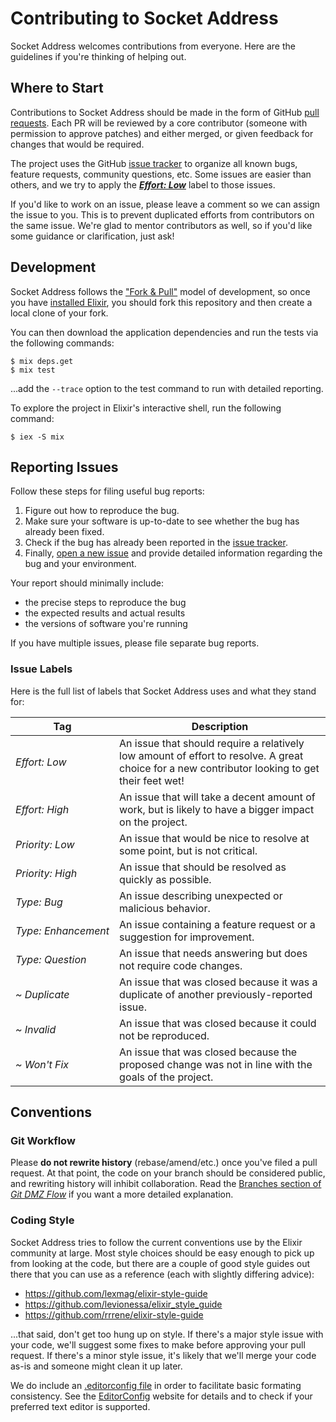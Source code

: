 Contributing to Socket Address
==============================

Socket Address welcomes contributions from everyone. Here are the guidelines if
you're thinking of helping out.

Where to Start
--------------

Contributions to Socket Address should be made in the form of GitHub [pull
requests][]. Each PR will be reviewed by a core contributor (someone with
permission to approve patches) and either merged, or given feedback for changes
that would be required.

The project uses the GitHub [issue tracker][] to organize all known bugs,
feature requests, community questions, etc. Some issues are easier than others,
and we try to apply the [_**Effort: Low**_][effort-low] label to those issues.

If you'd like to work on an issue, please leave a comment so we can assign the
issue to you. This is to prevent duplicated efforts from contributors on the
same issue. We're glad to mentor contributors as well, so if you'd like some
guidance or clarification, just ask!

[pull requests]: https://help.github.com/articles/using-pull-requests/
[issue tracker]: https://github.com/elasticdog/socket_address/issues
[effort-low]: https://github.com/elasticdog/socket_address/labels/Effort%3A%20Low

Development
-----------

Socket Address follows the ["Fork & Pull"][] model of development, so once you
have [installed Elixir][], you should fork this repository and then create
a local clone of your fork.

You can then download the application dependencies and run the tests via the
following commands:

    $ mix deps.get
    $ mix test

...add the `--trace` option to the test command to run with detailed reporting.

To explore the project in Elixir's interactive shell, run the following
command:

    $ iex -S mix

["Fork & Pull"]: https://help.github.com/articles/fork-a-repo/
[installed Elixir]: http://elixir-lang.org/install.html

Reporting Issues
----------------

Follow these steps for filing useful bug reports:

1. Figure out how to reproduce the bug.
2. Make sure your software is up-to-date to see whether the bug has already
   been fixed.
3. Check if the bug has already been reported in the [issue tracker][].
4. Finally, [open a new issue][] and provide detailed information regarding the bug and your
   environment.

Your report should minimally include:

  * the precise steps to reproduce the bug
  * the expected results and actual results
  * the versions of software you're running

If you have multiple issues, please file separate bug reports.

[open a new issue]: https://github.com/elasticdog/socket_address/issues/new

### Issue Labels

Here is the full list of labels that Socket Address uses and what they stand
for:

| Tag | Description |
| --- | ----------- |
| _Effort: Low_ | An issue that should require a relatively low amount of effort to resolve. A great choice for a new contributor looking to get their feet wet! |
| _Effort: High_ | An issue that will take a decent amount of work, but is likely to have a bigger impact on the project. |
| _Priority: Low_ | An issue that would be nice to resolve at some point, but is not critical. |
| _Priority: High_ |  An issue that should be resolved as quickly as possible. |
| _Type: Bug_ | An issue describing unexpected or malicious behavior. |
| _Type:&nbsp;Enhancement_ | An issue containing a feature request or a suggestion for improvement. |
| _Type: Question_ | An issue that needs answering but does not require code changes. |
| _~ Duplicate_ | An issue that was closed because it was a duplicate of another previously-reported issue. |
| _~ Invalid_ | An issue that was closed because it could not be reproduced. |
| _~ Won't Fix_ | An issue that was closed because the proposed change was not in line with the goals of the project. |

Conventions
-----------

### Git Workflow

Please **do not rewrite history** (rebase/amend/etc.) once you've filed a pull
request. At that point, the code on your branch should be considered public,
and rewriting history will inhibit collaboration. Read the [Branches section
of _Git DMZ Flow_][no-rebase] if you want a more detailed explanation.

[no-rebase]: https://gist.github.com/djspiewak/9f2f91085607a4859a66#branches

### Coding Style

Socket Address tries to follow the current conventions use by the Elixir
community at large. Most style choices should be easy enough to pick up from
looking at the code, but there are a couple of good style guides out there that
you can use as a reference (each with slightly differing advice):

* <https://github.com/lexmag/elixir-style-guide>
* <https://github.com/levionessa/elixir_style_guide>
* <https://github.com/rrrene/elixir-style-guide>

...that said, don't get too hung up on style. If there's a major style issue
with your code, we'll suggest some fixes to make before approving your pull
request. If there's a minor style issue, it's likely that we'll merge your code
as-is and someone might clean it up later.

We do include an [.editorconfig file][] in order to facilitate basic formating
consistency. See the [EditorConfig][] website for details and to check if your
preferred text editor is supported.

[.editorconfig file]: https://github.com/elasticdog/socket_address/blob/master/.editorconfig
[EditorConfig]: http://editorconfig.org/
